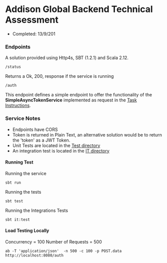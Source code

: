 
# Addison Global Backend Technical Assessment

*   Completed: 13/9/201

### Endpoints

A solution provided using Http4s, SBT (1.2.1) and Scala 2.12.

    /status
    
 Returns a Ok, 200, response if the service is running
 
    /auth
    
This endpoint defines a simple endpoint to offer the functionality of the **SimpleAsyncTokenService** implemented as request in the [Task Instructions](INSTRUCTIONS.md).

### Service Notes

*   Endpoints have CORS
*   Token is returned in Plain Text, an alternative solution would be to return the 'token' as a JWT Token.
*   Unit Tests are located in the [Test directory](/src/test/scala/com/)
*   An integration test is located in the [IT directory](/src/it/scala/com)

#### Running Test

Running the service

    sbt run
    
Running the tests

    sbt test
    
Running the Integrations Tests

    sbt it:test 

#### Load Testing Locally

Concurrency = 100
Number of Requests = 500

    ab -T 'application/json'  -n 500 -c 100 -p POST.data http://localhost:8080/auth
